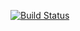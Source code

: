 [![Build Status](https://travis-ci.org/jasonganub/testing-python.svg?branch=master)](https://travis-ci.org/jasonganub/testing-python)
